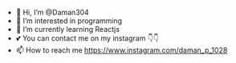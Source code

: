 - 👋 Hi, I’m @Daman304
- 👀 I’m interested in programming
- 🌱 I’m currently learning Reactjs
- 💕 You can contact me on my instagram 👇👇
- 📫 How to reach me https://www.instagram.com/daman_p_1028

<!---
Daman304/Daman304 is a ✨ special ✨ repository because its `README.md` (this file) appears on your GitHub profile.
You can click the Preview link to take a look at your changes.
--->
